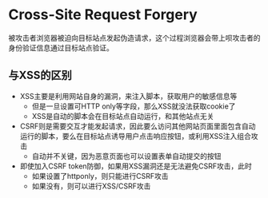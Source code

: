 # Cross-Site Request Forgery
被攻击者浏览器被迫向目标站点发起伪造请求，这个过程浏览器会带上呗攻击者的身份验证信息通过目标站点验证。

## 与XSS的区别
- XSS主要是利用网站自身的漏洞，来注入脚本，获取用户的敏感信息等
    - 但是一旦设置可HTTP only等字段，那么XSS就没法获取cookie了
    - XSS是自动的脚本会在目标站点自动运行，和其他站点无关
- CSRF则是需要交互才能发起请求，因此要么访问其他网站页面里面包含自动运行的脚本，要么在目标站点诱导用户点击响应按钮，或利用XSS注入组合攻击
    - 自动并不关键，因为恶意页面也可以设置表单自动提交的按钮
- 即使加入CSRF token防御，如果用XSS漏洞还是无法避免CSRF攻击，此时
    - 如果设置了httponly，则只能进行CSRF攻击
    - 如果没有，则可以进行XSS/CSRF攻击